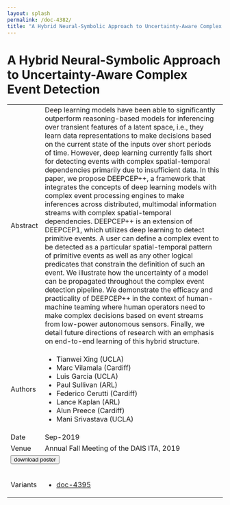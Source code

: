 ```yaml
---
layout: splash
permalink: /doc-4382/
title: "A Hybrid Neural-Symbolic Approach to Uncertainty-Aware Complex Event Detection"
---
```


# A Hybrid Neural-Symbolic Approach to Uncertainty-Aware Complex Event Detection

<table>
    <tbody>
    <tr>
        <td>Abstract</td>
        <td>Deep learning models have been able to significantly outperform reasoning-based models for inferencing over transient features of a latent space, i.e., they learn data representations to make decisions based on the current state of the inputs over short periods of time. However, deep learning currently falls short for detecting events with complex spatial-temporal dependencies primarily due to insufficient data. In this paper, we propose DEEPCEP++, a framework that integrates the concepts of deep learning models with complex event processing engines to make inferences across distributed, multimodal information streams with complex spatial-temporal dependencies. DEEPCEP++ is an extension of DEEPCEP1, which utilizes deep learning to detect primitive events. A user can define a complex event to be detected as a particular spatial-temporal pattern of primitive events as well as any other logical predicates that constrain the definition of such an event. We illustrate how the uncertainty of a model can be propagated throughout the complex event detection pipeline. We demonstrate the efficacy and practicality of DEEPCEP++ in the context of human-machine teaming where human operators need to make complex decisions based on event streams from low-power autonomous sensors. Finally, we detail future directions of research with an emphasis on end-to-end learning of this hybrid structure.</td>
    </tr>
    <tr>
        <td>Authors</td>
        <td>
            <ul>
                <li>Tianwei Xing (UCLA)</li>
                <li>Marc Vilamala (Cardiff)</li>
                <li>Luis Garcia (UCLA)</li>
                <li>Paul Sullivan (ARL)</li>
                <li>Federico Cerutti (Cardiff)</li>
                <li>Lance Kaplan (ARL)</li>
                <li>Alun Preece (Cardiff)</li>
                <li>Mani Srivastava (UCLA)</li>
            </ul>
        </td>
    </tr>
    <tr>
        <td>Date</td>
        <td>Sep-2019</td>
    </tr>
    <tr>
        <td>Venue</td>
        <td>Annual Fall Meeting of the DAIS ITA, 2019</td>
    </tr>
        <tr>
            <td colspan="2">
                <form method="get" action="https://dais-ita.org/sites/default/files/3948_poster.pdf">
                    <button type="submit">download poster</button>
                </form>
            </td>
        </tr>
        <tr>
            <td>Variants</td>
            <td>
                <ul>
                    <li><a href="${varId}">doc-4395</a></li>
                </ul>
            </td>
        </tr>
    </tbody>
</table>
